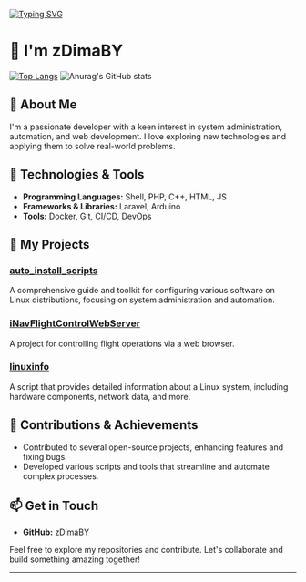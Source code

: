 [![Typing SVG](https://readme-typing-svg.herokuapp.com?color=%2336BCF7&lines=You+are+welcome)](https://git.io/typing-svg)
# 👋 I'm zDimaBY
[![Top Langs](https://github-readme-stats.vercel.app/api/top-langs/?username=zDimaBY&theme=dark)](https://github.com/anuraghazra/github-readme-stats)
![Anurag's GitHub stats](https://github-readme-stats.vercel.app/api?username=zDimaBY&show_icons=true&theme=dark&show=reviews,discussions_started,discussions_answered,prs_merged,prs_merged_percentage)

## 🚀 About Me
I'm a passionate developer with a keen interest in system administration, automation, and web development. I love exploring new technologies and applying them to solve real-world problems.

## 🔧 Technologies & Tools
- **Programming Languages:** Shell, PHP, C++, HTML, JS
- **Frameworks & Libraries:** Laravel, Arduino
- **Tools:** Docker, Git, CI/CD, DevOps

## 📂 My Projects
### [auto_install_scripts](https://github.com/zDimaBY/auto_install_scripts)
A comprehensive guide and toolkit for configuring various software on Linux distributions, focusing on system administration and automation.

### [iNavFlightControlWebServer](https://github.com/zDimaBY/iNavFlightControlWebServer)
A project for controlling flight operations via a web browser.

### [linuxinfo](https://github.com/zDimaBY/linuxinfo)
A script that provides detailed information about a Linux system, including hardware components, network data, and more.

## 🌟 Contributions & Achievements
- Contributed to several open-source projects, enhancing features and fixing bugs.
- Developed various scripts and tools that streamline and automate complex processes.

## 📫 Get in Touch
- **GitHub:** [zDimaBY](https://github.com/zDimaBY)

Feel free to explore my repositories and contribute. Let's collaborate and build something amazing together!

---
